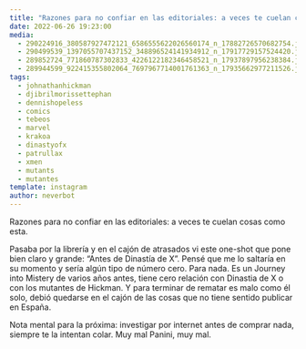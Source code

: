 ```yaml
---
title: "Razones para no confiar en las editoriales: a veces te cuelan cosas como esta"
date: 2022-06-26 19:23:00
media: 
  - 290224916_380587927472121_6586555622026560174_n_17882726570682754.jpg
  - 290499539_1397055707437152_348896524141934912_n_17917729157524420.jpg
  - 289852724_771860787302833_4226122182346458521_n_17937897956238384.jpg
  - 289944599_922415355802064_7697967714001761363_n_17935662977211526.jpg
tags: 
  - johnathanhickman
  - djibrilmorissettephan
  - dennishopeless
  - comics
  - tebeos
  - marvel
  - krakoa
  - dinastyofx
  - patrullax
  - xmen
  - mutants
  - mutantes
template: instagram
author: neverbot
---
```


Razones para no confiar en las editoriales: a veces te cuelan cosas como esta.

Pasaba por la librería y en el cajón de atrasados vi este one-shot que pone bien claro y grande: “Antes de Dinastía de X”. Pensé que me lo saltaría en su momento y sería algún tipo de número cero. Para nada. Es un Journey into Mistery de varios años antes, tiene cero relación con Dinastia de X o con los mutantes de Hickman. Y para terminar de rematar es malo como él solo, debió quedarse en el cajón de las cosas que no tiene sentido publicar en España.

Nota mental para la próxima: investigar por internet antes de comprar nada, siempre te la intentan colar. Muy mal Panini, muy mal.
